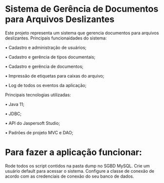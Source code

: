 # Sistema de Gerência de Documentos para Arquivos Deslizantes #

Este projeto representa um sistema que gerencia documentos para arquivos deslizantes. Principais funcionaidades do sistema:

• Cadastro e administração de usuários;

• Cadastro e gerência de tipos documentais;

• Cadastro e gerência de documentos;

• Impressão de etiquetas para caixas do arquivo;

• Log de todos os eventos da aplicação;

Principais tecnologias utilizadas:

• Java 11;

• JDBC;

• API do Jaspersoft Studio;

• Padrões de projeto MVC e DAO;

# Para fazer a aplicação funcionar:

Rode todos os script contidos na pasta dump no SGBD MySQL. Crie um usuário default para acessar o sistema. Configure a classe de conexão de acordo com as credenciais
de conexão do seu banco de dados.
